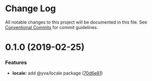 # Change Log

All notable changes to this project will be documented in this file.
See [Conventional Commits](https://conventionalcommits.org) for commit guidelines.

# 0.1.0 (2019-02-25)


### Features

* **locale:** add @yva/locale package ([70d6e81](https://github.com/yva/yva-packages/commit/70d6e81))
